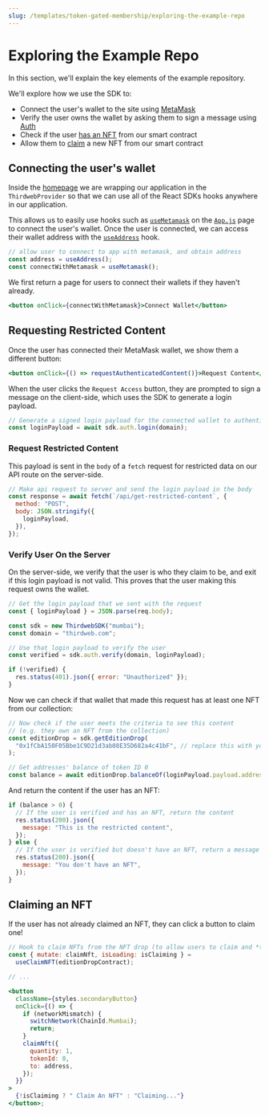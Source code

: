 ```yaml
---
slug: /templates/token-gated-membership/exploring-the-example-repo
---
```


# Exploring the Example Repo

In this section, we'll explain the key elements of the example repository.

We'll explore how we use the SDK to:

- Connect the user's wallet to the site using [MetaMask](/react/react.usemetamask)
- Verify the user owns the wallet by asking them to sign a message using [Auth](/building-web3-apps/authenticating-users)
- Check if the user [has an NFT](https://portal.thirdweb.com/pre-built-contracts/edition-drop#amount-of-tokens-owned-by-a-specific-wallet) from our smart contract
- Allow them to [claim](/react/react.useclaimnft) a new NFT from our smart contract

## Connecting the user's wallet

Inside the [homepage](https://github.com/thirdweb-example/nft-gated-website/blob/main/src/index.js)
we are wrapping our application in the `ThirdwebProvider` so that we can use all of the React SDKs hooks anywhere in our application.

This allows us to easily use hooks such as [`useMetamask`](https://portal.thirdweb.com/react/react.usemetamask) on the [`App.js`](https://github.com/thirdweb-example/nft-gated-website/blob/main/src/App.js) page to connect the user's wallet. Once the user is connected, we can access their wallet address with the [`useAddress`](https://portal.thirdweb.com/react/react.useaddress) hook.

```jsx
// allow user to connect to app with metamask, and obtain address
const address = useAddress();
const connectWithMetamask = useMetamask();
```

We first return a page for users to connect their wallets if they haven't already.

```jsx
<button onClick={connectWithMetamask}>Connect Wallet</button>
```

## Requesting Restricted Content

Once the user has connected their MetaMask wallet, we show them a different button:

```jsx
<button onClick={() => requestAuthenticatedContent()}>Request Content</button>
```

When the user clicks the `Request Access` button, they are prompted to sign a message on the client-side, which uses the SDK to generate a login payload.

```jsx
// Generate a signed login payload for the connected wallet to authenticate with
const loginPayload = await sdk.auth.login(domain);
```

### Request Restricted Content

This payload is sent in the `body` of a `fetch` request for restricted data on our API route on the server-side.

```jsx
// Make api request to server and send the login payload in the body
const response = await fetch(`/api/get-restricted-content`, {
  method: "POST",
  body: JSON.stringify({
    loginPayload,
  }),
});
```

### Verify User On the Server

On the server-side, we verify that the user is who they claim to be, and exit if this login payload is not valid. This proves that the user making this request owns the wallet.

```jsx
// Get the login payload that we sent with the request
const { loginPayload } = JSON.parse(req.body);

const sdk = new ThirdwebSDK("mumbai");
const domain = "thirdweb.com";

// Use that login payload to verify the user
const verified = sdk.auth.verify(domain, loginPayload);

if (!verified) {
  res.status(401).json({ error: "Unauthorized" });
}
```

Now we can check if that wallet that made this request has at least one NFT from our collection:

```jsx
// Now check if the user meets the criteria to see this content
// (e.g. they own an NFT from the collection)
const editionDrop = sdk.getEditionDrop(
  "0x1fCbA150F05Bbe1C9D21d3ab08E35D682a4c41bF", // replace this with your contract address
);

// Get addresses' balance of token ID 0
const balance = await editionDrop.balanceOf(loginPayload.payload.address, 0);
```

And return the content if the user has an NFT:

```jsx
if (balance > 0) {
  // If the user is verified and has an NFT, return the content
  res.status(200).json({
    message: "This is the restricted content",
  });
} else {
  // If the user is verified but doesn't have an NFT, return a message
  res.status(200).json({
    message: "You don't have an NFT",
  });
}
```

## Claiming an NFT

If the user has not already claimed an NFT, they can click a button to claim one!

```jsx
// Hook to claim NFTs from the NFT drop (to allow users to claim and *then* view the restricted content)
const { mutate: claimNft, isLoading: isClaiming } =
  useClaimNFT(editionDropContract);

// ...

<button
  className={styles.secondaryButton}
  onClick={() => {
    if (networkMismatch) {
      switchNetwork(ChainId.Mumbai);
      return;
    }
    claimNft({
      quantity: 1,
      tokenId: 0,
      to: address,
    });
  }}
>
  {!isClaiming ? " Claim An NFT" : "Claiming..."}
</button>;
```
